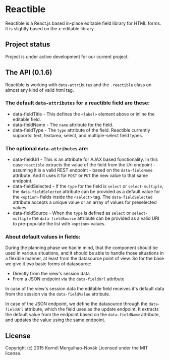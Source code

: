 # Reactible

Reactible is a React.js based in-place editable field library for HTML forms.
It is slightly based on the x-editable library.

## Project status
Project is under active development for our current project.

## The API (0.1.6)
Reactible is working with ```data-attributes``` and the ```.reactible``` class on almost any kind of valid html tag.

### The default ```data-attributes``` for a reactible field are these:
* data-fieldTitle - This defines the ```<label>``` element above or inline the editable field.
* data-fieldName  - The ```name``` attribute for the field.
* data-fieldType  - The ```type``` attribute of the field. Reactible currently supports: text, textarea, select, and multiple-select field types.

### The optional ```data-attributes``` are:
* data-fieldUrl   - This is an attribute for AJAX based functionality. In this case ```reactible``` extracts the value of the field from the Url endpoint - assuming it is a valid REST endpoint - based on the ```data-fieldName``` attribute. And it uses it for ```POST``` or ```PUT``` the new value to that same endpoint.
* data-fieldSelected - If the ```type``` for the field is ```select``` or ```select-multiple```, the ```data-fieldSelected``` attribute can be provided as a default value for the ```<option>``` fields inside the ```<select>``` tag. The ```data-fieldSelected``` attribute accepts a unique value or an array of values for preselected values.
* data-fieldSource  - When the ```type``` is defined as ```select``` or ```select-multiple``` the ```data-fieldSource``` attribute can be provided as a valid URI to pre-populate the list with ```<option>``` values.

### About default values in fields:
During the planning phase we had in mind, that the component should be used in various situations, and it should be able to handle those situations in a flexible manner, at least from the datasource point of view. So for the base we give it two basic forms of datasource:

* Directly from the view's session data
* From a JSON endpoint via the ```data-fieldUrl``` attribute

In case of the view's session data the editable field receives it's default data from the session via the ```data-fieldValue``` attribute.

In case of the JSON endpoint, we define the datasource through the ```data-fieldUrl``` attribute, which the field uses as the update endpoint. It extracts the default value from the endpoint based on the ```data-fieldName``` attribute, and updates the value using the same endpoint.



## License
Copyright (c) 2015 Kornél Mergulhao-Novák
Licensed under the MIT license.
